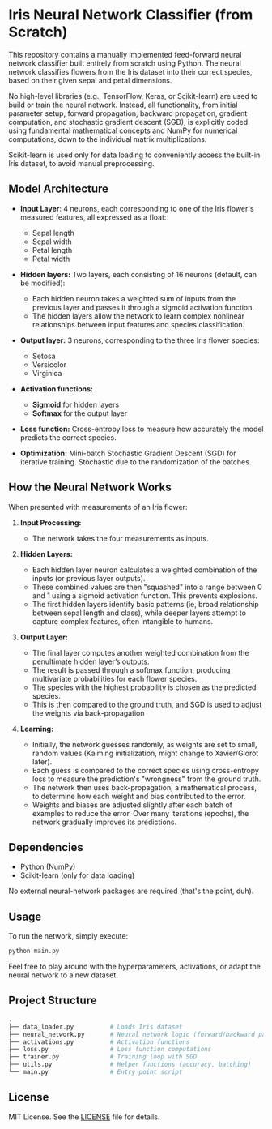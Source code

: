 # Iris Neural Network Classifier (from Scratch)
This repository contains a manually implemented feed-forward neural network classifier built entirely from scratch using Python. The neural network classifies flowers from the Iris dataset into their correct species, based on their given sepal and petal dimensions.  

No high-level libraries (e.g., TensorFlow, Keras, or Scikit-learn) are used to build or train the neural network. Instead, all functionality, from initial parameter setup, forward propagation, backward propagation, gradient computation, and stochastic gradient descent (SGD), is explicitly coded using fundamental mathematical concepts and NumPy for numerical computations, down to the individual matrix multiplications.  

Scikit-learn is used only for data loading to conveniently access the built-in Iris dataset, to avoid manual preprocessing.  

## Model Architecture
- **Input Layer**: 4 neurons, each corresponding to one of the Iris flower's measured features, all expressed as a float:
  -   Sepal length
  -   Sepal width
  -   Petal length
  -   Petal width
  
- **Hidden layers:** Two layers, each consisting of 16 neurons (default, can be modified):
  - Each hidden neuron takes a weighted sum of inputs from the previous layer and passes it through a sigmoid activation function.
  - The hidden layers allow the network to learn complex nonlinear relationships between input features and species classification.

- **Output layer:** 3 neurons, corresponding to the three Iris flower species:
  - Setosa
  - Versicolor
  - Virginica

- **Activation functions:**
  - **Sigmoid** for hidden layers
  - **Softmax** for the output layer

- **Loss function:** Cross-entropy loss to measure how accurately the model predicts the correct species.

- **Optimization:** Mini-batch Stochastic Gradient Descent (SGD) for iterative training. Stochastic due to the randomization of the batches.

## How the Neural Network Works 

When presented with measurements of an Iris flower:

1. **Input Processing:**
   - The network takes the four measurements as inputs.

2. **Hidden Layers:**
   - Each hidden layer neuron calculates a weighted combination of the inputs (or previous layer outputs).
   - These combined values are then "squashed" into a range between 0 and 1 using a sigmoid activation function. This prevents explosions.
   - The first hidden layers identify basic patterns (ie, broad relationship between sepal length and class), while deeper layers attempt to capture complex features, often intangible to humans. 

4. **Output Layer:**
   - The final layer computes another weighted combination from the penultimate hidden layer’s outputs.
   - The result is passed through a softmax function, producing multivariate probabilities for each flower species.
   - The species with the highest probability is chosen as the predicted species.
   - This is then compared to the ground truth, and SGD is used to adjust the weights via back-propagation

5. **Learning:**
   - Initially, the network guesses randomly, as weights are set to small, random values (Kaiming initialization, might change to Xavier/Glorot later).
   - Each guess is compared to the correct species using cross-entropy loss to measure the prediction's "wrongness" from the ground truth.
   - The network then uses back-propagation, a mathematical process, to determine how each weight and bias contributed to the error.
   - Weights and biases are adjusted slightly after each batch of examples to reduce the error. Over many iterations (epochs), the network gradually improves its predictions.
  
## Dependencies

- Python (NumPy)
- Scikit-learn (only for data loading)

No external neural-network packages are required (that's the point, duh).

## Usage

To run the network, simply execute:

```bash
python main.py
```

Feel free to play around with the hyperparameters, activations, or adapt the neural network to a new dataset.  

## Project Structure
```bash
.
├── data_loader.py          # Loads Iris dataset
├── neural_network.py       # Neural network logic (forward/backward passes)
├── activations.py          # Activation functions
├── loss.py                 # Loss function computations
├── trainer.py              # Training loop with SGD
├── utils.py                # Helper functions (accuracy, batching)
└── main.py                 # Entry point script
```

## License 
MIT License. See the [LICENSE](LICENSE) file for details.
